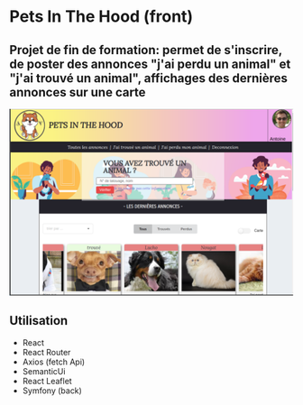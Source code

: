 # Pets In The Hood (front)

## Projet de fin de formation: permet de s'inscrire, de poster des annonces "j'ai perdu un animal" et "j'ai trouvé un animal", affichages des dernières annonces sur une carte

![image](src/assets/images/pith.png)

## Utilisation

- React
- React Router
- Axios (fetch Api)
- SemanticUi
- React Leaflet
- Symfony (back)
